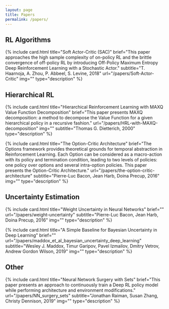```yaml
---
layout: page
title: Papers
permalink: /papers/
---
```


<!--
To add a paper one must add a line with the following code:

{% include card.html title="" brief="" img="" url="" type="" %}

title:      The title of the paper
img:        An image that represents the paper, or leave "" for no image
url:        The url of the paper post
type:       "bulletlist" or "description".
brief:      The text content of the card. If type is "bulletlist",
            semicolons are used to split the text into bullet points.
            If type is "description", semicolons are parsed as newlines.
subtitle:   Put here the paper authors and year
-->

## RL Algorithms

{% include card.html title="Soft Actor-Critic (SAC)"
brief="This paper approaches the high sample complexity of on-policy RL and the brittle convergence of off-policy RL by introducing Off-Policy Maximum Entropy Deep Reinforcement Learning with a Stochastic Actor."
subtitle="T. Haarnoja, A. Zhou, P. Abbeel, S. Levine, 2018" url="/papers/Soft-Actor-Critic" img="" type="description" %}

## Hierarchical RL
{% include card.html title="Hierarchical Reinforcement Learning with MAXQ Value Function Decomposition"
brief="This paper presents MAXQ decomposition: a method to decompose the Value Function for a given hierarchical policy in a recursive fashion."
url="/papers/HRL-with-MAXQ-decomposition" img="" subtitle="Thomas G. Dietterich, 2000" type="description" %}


{% include card.html title="The Option-Critic Architecture"
brief="The Options framework provides theoretical grounds for temporal abstraction in Reinforcement Learning. Each Option can be considered as a macro-action with its policy and termination condition, leading to two levels of policies: one policy over options and several intra-option policies. This paper presents the Option-Critic Architecture."
url="/papers/the-option-critic-architecture"
subtitle="Pierre-Luc Bacon, Jean Harb, Doina Precup, 2016" img="" type="description" %}

## Uncertainty Estimation
{% include card.html
title="Weight Uncertainty in Neural Networks"
brief=""
url="/papers/weight-uncertainty"
subtitle="Pierre-Luc Bacon, Jean Harb, Doina Precup, 2016" img="" type="description" %}

{% include card.html title="A Simple Baseline for Bayesian Uncertainty in Deep Learning"
brief=""
url="/papers/maddox_et_al_bayesian_uncertainty_deep_learning"
subtitle="Wesley J. Maddox, Timur Garipov, Pavel Izmailov, Dmitry Vetrov, Andrew Gordon Wilson, 2019"
img="" type="description" %}


## Other

{% include card.html title="Neural Network Surgery with Sets"
brief="This paper presents an approach to continuously train a Deep RL policy model while performing architecture and environment modifications."
url="/papers/NN_surgery_sets" subtitle="Jonathan Raiman, Susan Zhang, Christy Dennison, 2019" img="" type="description" %}
